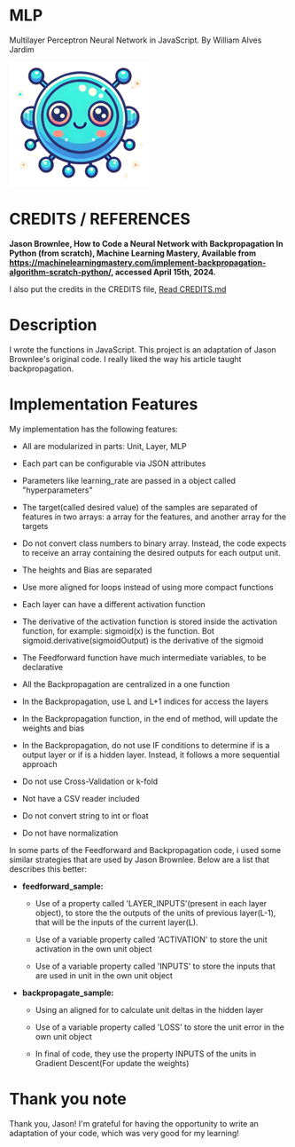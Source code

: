 # MLP
Multilayer Perceptron Neural Network in JavaScript.
By William Alves Jardim

![Logo](./images/logo/logo256x256.png)

# CREDITS / REFERENCES
**Jason Brownlee, How to Code a Neural Network with Backpropagation In Python (from scratch), Machine Learning Mastery, Available from https://machinelearningmastery.com/implement-backpropagation-algorithm-scratch-python/, accessed April 15th, 2024.**

I also put the credits in the CREDITS file, [Read CREDITS.md](./CREDITS.md)

# Description
I wrote the functions in JavaScript. This project is an adaptation of Jason Brownlee's original code. I really liked the way his article taught backpropagation.

# Implementation Features
My implementation has the following features:

   - All are modularized in parts: Unit, Layer, MLP

   - Each part can be configurable via JSON attributes

   - Parameters like learning_rate are passed in a object called "hyperparameters"

   - The target(called desired value) of the samples are separated of features in two arrays: a array for the features, and another array for the targets

   - Do not convert class numbers to binary array. Instead, the code expects to receive an array containing the desired outputs for each output unit.

   - The heights and Bias are separated 

   - Use more aligned for loops instead of using more compact functions

   - Each layer can have a different activation function

   - The derivative of the activation function is stored inside the activation function, for example: sigmoid(x) is the function. Bot sigmoid.derivative(sigmoidOutput) is the derivative of the sigmoid

   - The Feedforward function have much intermediate variables, to be declarative

   - All the Backpropagation are centralized in a one function

   - In the Backpropagation, use L and L+1 indices for access the layers

   - In the Backpropagation function, in the end of method, will update the weights and bias

   - In the Backpropagation, do not use IF conditions to determine if is a output layer or if is a hidden layer. Instead, it follows a more sequential approach

   - Do not use Cross-Validation or k-fold

   - Not have a CSV reader included

   - Do not convert string to int or float

   - Do not have normalization

In some parts of the Feedforward and Backpropagation code, i used some similar strategies that are used by Jason Brownlee. Below are a list that describes this better:

  - **feedforward_sample:**

      - Use of a property called 'LAYER_INPUTS'(present in each layer object), to store the the outputs of the units of previous layer(L-1), that will be the inputs of the current layer(L).

      - Use of a variable property called 'ACTIVATION' to store the unit activation in the own unit object

      - Use of a variable property called 'INPUTS' to store the inputs that are used in unit in the own unit object

  - **backpropagate_sample:**
      
      - Using an aligned for to calculate unit deltas in the hidden layer

      - Use of a variable property called 'LOSS' to store the unit error in the own unit object

      - In final of code, they use the property INPUTS of the units in Gradient Descent(For update the weights)

# Thank you note
Thank you, Jason! I'm grateful for having the opportunity to write an adaptation of your code, which was very good for my learning!